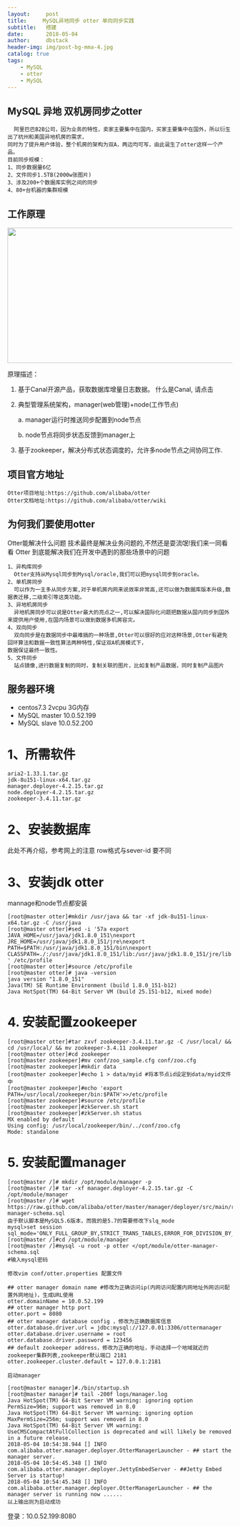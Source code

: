 ```yaml
---
layout:     post
title:     MySQL异地同步 otter 单向同步实践
subtitle:   搭建
date:       2018-05-04
author:     dbstack
header-img: img/post-bg-mma-4.jpg
catalog: true
tags:
    - MySQL
    - otter
    - MySQL
---
```

## MySQL 异地  双机房同步之otter
````
  阿里巴巴B2B公司，因为业务的特性，卖家主要集中在国内，买家主要集中在国外，所以衍生出了杭州和美国异地机房的需求，
同时为了提升用户体验，整个机房的架构为双A，两边均可写，由此诞生了otter这样一个产品。
目前同步规模：
1、同步数据量6亿
2、文件同步1.5TB(2000w张图片)
3、涉及200+个数据库实例之间的同步
4、80+台机器的集群规模
````

## 工作原理
<p><img width="848" src="https://camo.githubusercontent.com/2988fbbc7ddfe94ed027cd71720b1ffa5912a635/687474703a2f2f646c322e69746579652e636f6d2f75706c6f61642f6174746163686d656e742f303038382f313138392f64343230636131342d326438302d336435352d383038312d6239303833363036613830312e6a7067" height="303" alt=""></p>

原理描述：

1. 基于Canal开源产品，获取数据库增量日志数据。 什么是Canal, 请点击

2. 典型管理系统架构，manager(web管理)+node(工作节点)

    a. manager运行时推送同步配置到node节点

    b. node节点将同步状态反馈到manager上

3. 基于zookeeper，解决分布式状态调度的，允许多node节点之间协同工作.
## 项目官方地址
````
Otter项目地址:https://github.com/alibaba/otter
Otter文档地址:https://github.com/alibaba/otter/wiki
````
## 为何我们要使用otter
Otter能解决什么问题
技术最终是解决业务问题的,不然还是耍流氓!我们来一同看看 Otter 到底能解决我们在开发中遇到的那些场景中的问题
````
1、异构库同步
  Otter支持从Mysql同步到Mysql/oracle,我们可以把mysql同步到oracle。
2、单机房同步
  可以作为一主多从同步方案,对于单机房内网来说效率非常高,还可以做为数据库版本升级,数据表迁移,二级索引等这类功能。
3、异地机房同步
  异地机房同步可以说是Otter最大的亮点之一,可以解决国际化问题把数据从国内同步到国外来提供用户使用,在国内场景可以做到数据多机房容灾。
4、双向同步
  双向同步是在数据同步中最难搞的一种场景,Otter可以很好的应对这种场景,Otter有避免回环算法和数据一致性算法两种特性,保证双A机房模式下，
数据保证最终一致性。
5、文件同步
  站点镜像,进行数据复制的同时，复制关联的图片，比如复制产品数据，同时复制产品图片
````
## 服务器环境
- centos7.3 2vcpu 3G内存
- MySQL master 10.0.52.199
- MySQL slave  10.0.52.200
# 1、所需软件
````
aria2-1.33.1.tar.gz
jdk-8u151-linux-x64.tar.gz
manager.deployer-4.2.15.tar.gz
node.deployer-4.2.15.tar.gz
zookeeper-3.4.11.tar.gz
````
# 2、安装数据库
此处不再介绍，参考网上的注意 row格式与sever-id 要不同
# 3、安装jdk otter 
mannage和node节点都安装
````
[root@master otter]#mkdir /usr/java && tar -xf jdk-8u151-linux-x64.tar.gz -C /usr/java
[root@master otter]#sed -i '57a export JAVA_HOME=/usr/java/jdk1.8.0_151\nexport JRE_HOME=/usr/java/jdk1.8.0_151/jre\nexport PATH=$PATH:/usr/java/jdk1.8.0_151/bin\nexport CLASSPATH=./:/usr/java/jdk1.8.0_151/lib:/usr/java/jdk1.8.0_151/jre/lib ' /etc/profile
[root@master otter]#source /etc/profile
[root@master otter]# java -version
java version "1.8.0_151"
Java(TM) SE Runtime Environment (build 1.8.0_151-b12)
Java HotSpot(TM) 64-Bit Server VM (build 25.151-b12, mixed mode)
````
# 4. 安装配置zookeeper
````
[root@master otter]#tar zxvf zookeeper-3.4.11.tar.gz -C /usr/local/ && cd /usr/local/ && mv zookeeper-3.4.11 zookeeper
[root@master otter]#cd zookeeper
[root@master zookeeper]#mv conf/zoo_sample.cfg conf/zoo.cfg
[root@master zookeeper]#mkdir data
[root@master zookeeper]#echo 1 > data/myid #将本节点id设定到data/myid文件中
[root@master zookeeper]#echo 'export PATH=/usr/local/zookeeper/bin:$PATH'>>/etc/profile
[root@master zookeeper]#source /etc/profile
[root@master zookeeper]#zkServer.sh start
[root@master zookeeper]#zkServer.sh status
MX enabled by default
Using config: /usr/local/zookeeper/bin/../conf/zoo.cfg
Mode: standalone
````
# 5. 安装配置manager
````
[root@master /]# mkdir /opt/module/manager -p
[root@master /]# tar -xf manager.deployer-4.2.15.tar.gz -C /opt/module/manager
[root@master /]# wget https://raw.github.com/alibaba/otter/master/manager/deployer/src/main/resources/sql/otter-manager-schema.sql 
由于默认脚本是MySQL5.6版本，而我的是5.7的需要修改下slq_mode
mysql>set session sql_mode='ONLY_FULL_GROUP_BY,STRICT_TRANS_TABLES,ERROR_FOR_DIVISION_BY_ZERO,NO_AUTO_CREATE_USER,NO_ENGINE_SUBSTITUTION';
[root@master /]#cd /opt/module/manager
[root@master /]#mysql -u root -p otter </opt/module/otter-manager-schema.sql
#输入mysql密码

修改vim conf/otter.properties 配置文件

## otter manager domain name #修改为正确访问ip(内网访问配置内网地址外网访问配置外网地址)，生成URL使用
otter.domainName = 10.0.52.199   
## otter manager http port
otter.port = 8080
## otter manager database config ，修改为正确数据库信息
otter.database.driver.url = jdbc:mysql://127.0.01:3306/ottermanager
otter.database.driver.username = root
otter.database.driver.password = 123456
## default zookeeper address，修改为正确的地址，手动选择一个地域就近的zookeeper集群列表,zookeeper默认端口 2181
otter.zookeeper.cluster.default = 127.0.0.1:2181

启动manager

[root@master manager]#./bin/startup.sh
[root@master manager]# tail -200f logs/manager.log 
Java HotSpot(TM) 64-Bit Server VM warning: ignoring option PermSize=96m; support was removed in 8.0
Java HotSpot(TM) 64-Bit Server VM warning: ignoring option MaxPermSize=256m; support was removed in 8.0
Java HotSpot(TM) 64-Bit Server VM warning: UseCMSCompactAtFullCollection is deprecated and will likely be removed in a future release.
2018-05-04 10:54:38.944 [] INFO  com.alibaba.otter.manager.deployer.OtterManagerLauncher - ## start the manager server.
2018-05-04 10:54:45.348 [] INFO  com.alibaba.otter.manager.deployer.JettyEmbedServer - ##Jetty Embed Server is startup!
2018-05-04 10:54:45.348 [] INFO  com.alibaba.otter.manager.deployer.OtterManagerLauncher - ## the manager server is running now ......
以上输出则为启动成功
````

登录：10.0.52.199:8080

